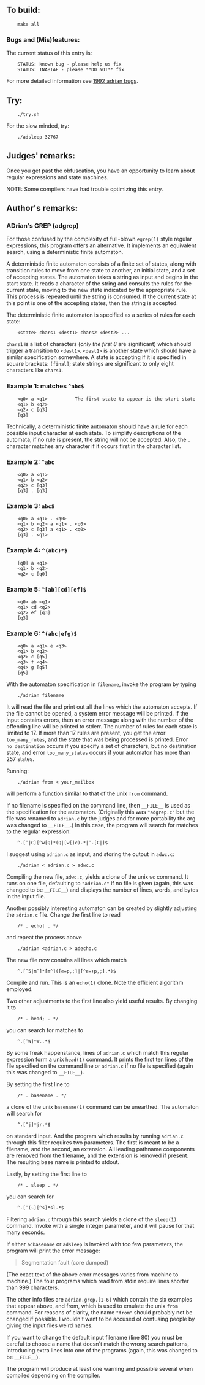 ## To build:

```<!---sh-->
    make all
```


### Bugs and (Mis)features:

The current status of this entry is:

```
    STATUS: known bug - please help us fix
    STATUS: INABIAF - please **DO NOT** fix
```

For more detailed information see [1992 adrian bugs](../../bugs.html#1992_adrian).


## Try:

```<!---sh-->
    ./try.sh
```

For the slow minded, try:

```<!---sh-->
    ./adsleep 32767
```


## Judges' remarks:

Once you get past the obfuscation, you have an opportunity to learn
about regular expressions and state machines.

NOTE: Some compilers have had trouble optimizing this entry.


## Author's remarks:

### ADrian's GREP (adgrep)

For those confused by the complexity of full-blown `egrep(1)` style regular
expressions, this program offers an alternative.  It implements an equivalent
search, using a deterministic finite automaton.

A deterministic finite automaton consists of a finite set of states,
along with transition rules to move from one state to another, an initial
state, and a set of accepting states.  The automaton takes a string as
input and begins in the start state.  It reads a character of the string
and consults the rules for the current state, moving to the new state
indicated by the appropriate rule.  This process is repeated until the
string is consumed.  If the current state at this point is one of the
accepting states, then the string is accepted.

The deterministic finite automaton is specified as a series of rules for
each state:

```
    <state> chars1 <dest1> chars2 <dest2> ...
```

`chars1` is a list of characters (_only the first 8_ are significant) which
should trigger a transition to `<dest1>`.  `<dest1>` is another state which
should have a similar specification somewhere.  A state is accepting if
it is specified in square brackets: `[final]`; state strings are
significant to only eight characters like `chars1`.


### Example 1: matches `^abc$`

```
    <q0> a <q1>          The first state to appear is the start state
    <q1> b <q2>
    <q2> c [q3]
    [q3]
```

Technically, a deterministic finite automaton should have a rule for each
possible input character at each state.  To simplify descriptions of the
automata, if no rule is present, the string will not be accepted. Also,
the `.` character matches any character if it occurs first in the
character list.


### Example 2: `^abc`

```
    <q0> a <q1>
    <q1> b <q2>
    <q2> c [q3]
    [q3] . [q3]
```

### Example 3: `abc$`

```
    <q0> a <q1> . <q0>
    <q1> b <q2> a <q1> . <q0>
    <q2> c [q3] a <q1> . <q0>
    [q3] . <q1>
```

### Example 4: `^(abc)*$`

```
    [q0] a <q1>
    <q1> b <q2>
    <q2> c [q0]
```

### Example 5: `^[ab][cd][ef]$`

```
    <q0> ab <q1>
    <q1> cd <q2>
    <q2> ef [q3]
    [q3]
```

### Example 6: `^(abc|efg)$`

```
    <q0> a <q1> e <q3>
    <q1> b <q2>
    <q2> c [q5]
    <q3> f <q4>
    <q4> g [q5]
    [q5]
```

With the automaton specification in `filename`, invoke the program by
typing

```<!---sh-->
    ./adrian filename
```


It will read the file and print out all the lines which the automaton
accepts.  If the file cannot be opened, a system error message will
be printed.  If the input contains errors, then an error message along
with the number of the offending line will be printed to stderr.  The
number of rules for each state is limited to 17.  If more than 17 rules
are present, you get the error `too_many_rules`, and the state that was
being processed is printed.  Error `no_destination` occurs if you specify a
set of characters, but no destination state, and error `too_many_states`
occurs if your automaton has more than 257 states.

Running:

```<!---sh-->
    ./adrian from < your_mailbox
```

will perform a function similar to that of the unix `from` command.

If no filename is specified on the command line, then `__FILE__` is used as the
specification for the automaton. (Originally this was `"adgrep.c"` but the file
was renamed to `adrian.c` by the judges and for more portability the arg was
changed to `__FILE__`.)  In this case, the program will search for matches to
the regular expression:

```
    ^.[^|C][^w[Q]*(Q|[w[]c).*|^.[C|]$
```

I suggest using `adrian.c` as input, and storing the output in `adwc.c`:

```<!---sh-->
    ./adrian < adrian.c > adwc.c
```

Compiling the new file, `adwc.c`, yields a clone of the unix `wc` command. It
runs on one file, defaulting to `"adrian.c"` if no file is given (again, this
was changed to be `__FILE__`) and displays the number of lines, words, and bytes
in the input file.

Another possibly interesting automaton can be created by slightly
adjusting the `adrian.c` file.  Change the first line to read

```<!---c-->
    /* . echo| . */
```

and repeat the process above

```<!---sh-->
    ./adrian <adrian.c > adecho.c
```

The new file now contains all lines which match

```
    ^.[^5|m^]*[m^]([e=p,;]|[^e=+p,;].*)$
```

Compile and run.  This is an `echo(1)` clone.  Note the efficient algorithm
employed.


Two other adjustments to the first line also yield useful results. By
changing it to

```<!---c-->
    /* . head; . */
```

you can search for matches to

```
    ^.[^W]*W..*$
```

By some freak happenstance, lines of `adrian.c` which match this regular
expression form a unix `head(1)` command.  It prints the first ten lines of
the file specified on the command line or `adrian.c` if no file is
specified (again this was changed to `__FILE__`).

By setting the first line to

```<!---c-->
    /* . basename . */
```

a clone of the unix `basename(1)` command can be unearthed. The automaton will
search for

```
    ^.[^j]*jr.*$
```

on standard input.  And the program which results by running `adrian.c`
through this filter requires two parameters.  The first is meant to be a
filename, and the second, an extension.  All leading pathname components
are removed from the filename, and the extension is removed if present.
The resulting base name is printed to stdout.

Lastly, by setting the first line to

```<!---c-->
    /* . sleep . */
```

you can search for

```
    ^.[^(~][^s]*sl.*$
```

Filtering `adrian.c` through this search yields a clone of the `sleep(1)`
command.  Invoke with a single integer parameter, and it will pause for that
many seconds.

If either `adbasename` or `adsleep` is invoked with too few parameters,
the program will print the error message:

> Segmentation fault (core dumped)

(The exact text of the above error messages varies from machine to
machine.)  The four programs which read from stdin require lines
shorter than 999 characters.

The other info files are `adrian.grep.[1-6]` which contain the six
examples that appear above, and from, which is used to emulate the
unix `from` command.  For reasons of clarity, the name `"from"` should
probably not be changed if possible.  I wouldn't want to be accused of
confusing people by giving the input files weird names.

If you want to change the default input filename (line 80) you must be
careful to choose a name that doesn't match the wrong search patterns,
introducing extra lines into one of the programs (again, this was changed to be
`__FILE__`).

The program will produce at least one warning and possible several
when compiled depending on the compiler.


<!--

    Copyright © 1984-2024 by Landon Curt Noll. All Rights Reserved.

    You are free to share and adapt this file under the terms of this license:

	Creative Commons Attribution-ShareAlike 4.0 International (CC BY-SA 4.0)

    For more information, see:

	https://creativecommons.org/licenses/by-sa/4.0/

-->
